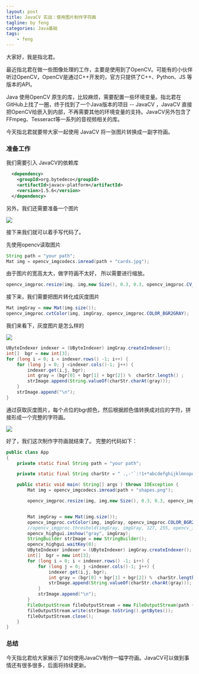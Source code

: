 ```yaml
---
layout: post
title: JavaCV 实战：使用图片制作字符画
tagline: by feng
categories: Java基础
tags: 
    - feng
---
```


大家好，我是指北君。

最近指北君在做一些图像处理的工作，主要是使用到了OpenCV。可能有的小伙伴听过OpenCV，OpenCV是通过C++开发的，官方只提供了C++、Python、JS 等版本的API。

Java 使用OpenCV 原生的库，比较麻烦，需要配置一些环境变量。指北君在GitHub上找了一圈，终于找到了一个Java版本的项目 -- JavaCV ，JavaCV 直接把OpenCV给嵌入到内部，不再需要其他的环境变量的支持。JavaCV另外包含了FFmpeg、Tesseract等一系列的音视频相关的库。

今天指北君就要带大家一起使用 JavaCV 将一张图片转换成一副字符画。

<!--more-->

### 准备工作

我们需要引入 JavaCV的依赖库

```xml
  <dependency>
    <groupId>org.bytedeco</groupId>
    <artifactId>javacv-platform</artifactId>
    <version>1.5.6</version>
  </dependency>
```

另外，我们还需要准备一个图片

![](https://www.javanorth.cn/assets/images/2021/feng/shapes.png)

接下来我们就可以着手写代码了。

先使用opencv读取图片

```java
String path = "your path";
Mat img = opencv_imgcodecs.imread(path + "cards.jpg");
```

由于图片的宽高太大，做字符画不太好， 所以需要进行缩放。

```java
opencv_imgproc.resize(img, img,new Size(), 0.3, 0.3, opencv_imgproc.CV_INTER_LINEAR);
```

接下来，我们需要把图片转化成灰度图片

```java
Mat imgGray = new Mat(img.size());
opencv_imgproc.cvtColor(img, imgGray, opencv_imgproc.COLOR_BGR2GRAY);
```

我们来看下，灰度图片是怎么样的

![](https://www.javanorth.cn/assets/images/2021/feng/shapes-gray.png)

```java
UByteIndexer indexer = (UByteIndexer) imgGray.createIndexer();
int[]  bgr = new int[3];
for (long i = 0; i < indexer.rows() -1; i++) {
    for (long j = 0; j <indexer.cols()-1; j++) {
        indexer.get(i,j, bgr);
        int gray = (bgr[0] + bgr[1] + bgr[2]) %  charStr.length() ;
        strImage.append(String.valueOf(charStr.charAt(gray)));
    }
    strImage.append("\n");
}
```

通过获取灰度图片，每个点位的bgr颜色，然后根据颜色值转换成对应的字符，拼接形成一个完整的字符画。

![](https://www.javanorth.cn/assets/images/2021/feng/shapes-char.png)

好了，我们这次制作字符画就结束了。 完整的代码如下：

```java
public class App 
{
    private static final String path = "your path";

    private static final String charStr = " .,-'`:!1+*abcdefghijklmnopqrstuvwxyz<>()\\/{}[]?234567890ABCDEFGHIJKLMNOPQRSTUVWXYZ%&@#$";

    public static void main( String[] args ) throws IOException {
        Mat img = opencv_imgcodecs.imread(path + "shapes.png");

        opencv_imgproc.resize(img, img,new Size(), 0.3, 0.3, opencv_imgproc.CV_INTER_LINEAR);


        Mat imgGray = new Mat(img.size());
        opencv_imgproc.cvtColor(img, imgGray, opencv_imgproc.COLOR_BGR2GRAY);
        //opencv_imgproc.threshold(imgGray, imgGray, 127, 255, opencv_imgproc.CV_THRESH_BINARY);
        opencv_highgui.imshow("gray", imgGray);
        StringBuilder strImage = new StringBuilder();
        opencv_highgui.waitKey(0);
        UByteIndexer indexer = (UByteIndexer) imgGray.createIndexer();
        int[]  bgr = new int[3];
        for (long i = 0; i < indexer.rows() -1; i++) {
            for (long j = 0; j <indexer.cols()-1; j++) {
                indexer.get(i,j, bgr);
                int gray = (bgr[0] + bgr[1] + bgr[2]) %  charStr.length() ;
                strImage.append(String.valueOf(charStr.charAt(gray)));
            }
            strImage.append("\n");
        }
        FileOutputStream fileOutputStream = new FileOutputStream(path + "file.txt");
        fileOutputStream.write(strImage.toString().getBytes());
        fileOutputStream.close();
    }
}
```

### 总结

今天指北君给大家展示了如何使用JavaCV制作一幅字符画。JavaCV可以做到事情还有很多很多，后面将持续更新。